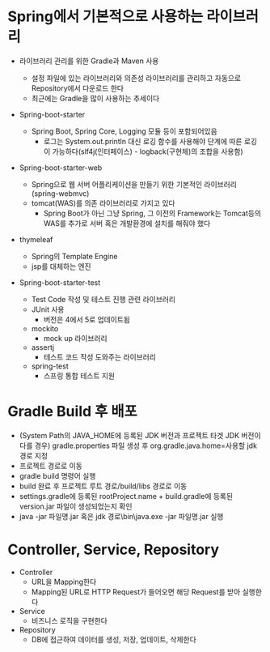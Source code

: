 # Spring에서 기본적으로 사용하는 라이브러리

- 라이브러리 관리를 위한 Gradle과 Maven 사용
   - 설정 파일에 있는 라이브러리와 의존성 라이브러리를 관리하고 자동으로 Repository에서 다운로드 한다
   - 최근에는 Gradle을 많이 사용하는 추세이다

- Spring-boot-starter
   - Spring Boot, Spring Core, Logging 모듈 등이 포함되어있음
     - 로그는 System.out.println 대신 로깅 함수를 사용해야 단계에 따른 로깅이 가능하다(slf4j(인터페이스) - logback(구현체)의 조합을 사용함)

- Spring-boot-starter-web
   - Spring으로 웹 서버 어플리케이션을 만들기 위한 기본적인 라이브러리(spring-webmvc)
   - tomcat(WAS)를 의존 라이브러리로 가지고 있다
     - Spring Boot가 아닌 그냥 Spring, 그 이전의 Framework는 Tomcat등의 WAS를 추가로 서버 혹은 개발환경에 설치를 해줘야 했다


- thymeleaf
   - Spring의 Template Engine
   - jsp를 대체하는 엔진

- Spring-boot-starter-test
  - Test Code 작성 및 테스트 진행 관련 라이브러리
  - JUnit 사용
    - 버전은 4에서 5로 업데이트됨 
  - mockito
    - mock up 라이브러리
  - assertj
    - 테스트 코드 작성 도와주는 라이브러리
  - spring-test
    - 스프링 통합 테스트 지원 
    
# Gradle Build 후 배포
- (System Path의 JAVA_HOME에 등록된 JDK 버전과 프로젝트 타겟 JDK 버전이 다를 경우) gradle.properties 파일 생성 후 org.gradle.java.home=사용할 jdk 경로 지정
- 프로젝트 경로로 이동
- gradle build  명령어 실행
- build 완료 후 프로젝트 루트 경로/build/libs 경로로 이동
- settings.gradle에 등록된 rootProject.name + build.gradle에 등록된 version.jar 파일이 생성되었는지 확인
- java -jar 파일명.jar 혹은 jdk 경로\bin\java.exe -jar 파일명.jar 실행

# Controller, Service, Repository
- Controller
  - URL을 Mapping한다
  - Mapping된 URL로 HTTP Request가 들어오면 해당 Request를 받아 실행한다
- Service
  - 비즈니스 로직을 구현한다
- Repository
  - DB에 접근하여 데이터를 생성, 저장, 업데이트, 삭제한다

  
  




